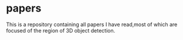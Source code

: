 # papers
This is a repository containing all papers I have read,most of which are focused of the region of 3D object detection.

